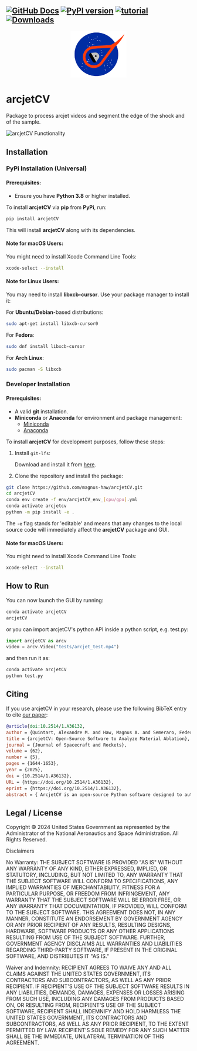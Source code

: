 [![GitHub Docs](https://img.shields.io/badge/docs-GitHub%20Pages-blue)](https://magnus-haw.github.io/arcjetCV/)
[![PyPI version](https://badge.fury.io/py/arcjetcv.svg)](https://pypi.org/project/arcjetcv/)
[![tutorial](https://colab.research.google.com/assets/colab-badge.svg)](https://colab.research.google.com/github/magnus-haw/arcjetCV/blob/main/tutorial.ipynb)
[![Downloads](https://pepy.tech/badge/arcjetcv)](https://pepy.tech/project/arcjetcv)
-----

<div align="center">
  <img src="https://github.com/magnus-haw/arcjetCV/blob/main/arcjetCV/gui/logo/arcjetCV_logo_.png" alt="arcjetCV Logo" width="30%">
</div>

# arcjetCV

Package to process arcjet videos and segment the edge of the shock and of the sample.

![arcjetCV Functionality](https://github.com/magnus-haw/arcjetCV/blob/main/docs/source/arcjet_video.gif)

## Installation

### PyPi Installation (Universal)

#### Prerequisites:
- Ensure you have **Python 3.8** or higher installed.

To install **arcjetCV** via **pip** from **PyPi**, run:

```bash
pip install arcjetCV
```

This will install **arcjetCV** along with its dependencies.

#### Note for macOS Users:
You might need to install Xcode Command Line Tools:

```bash
xcode-select --install
```

#### Note for Linux Users:

You may need to install **libxcb-cursor**. Use your package manager to install it:

For **Ubuntu/Debian**-based distributions:
```bash
sudo apt-get install libxcb-cursor0
```

For **Fedora**:
```bash
sudo dnf install libxcb-cursor
```

For **Arch Linux**:
```bash
sudo pacman -S libxcb
```

### Developer Installation

#### Prerequisites:
- A valid **git** installation.
- **Miniconda** or **Anaconda** for environment and package management:
  - [Miniconda](https://docs.anaconda.com/free/miniconda/miniconda-install/)
  - [Anaconda](https://docs.anaconda.com/free/anaconda/install/index.html)

To install **arcjetCV** for development purposes, follow these steps:

1. Install `git-lfs`:

   Download and install it from [here](https://git-lfs.github.com/).

2. Clone the repository and install the package:

```bash
git clone https://github.com/magnus-haw/arcjetCV.git
cd arcjetCV
conda env create -f env/arcjetCV_env_[cpu/gpu].yml
conda activate arcjetcv
python -m pip install -e .
```

The `-e` flag stands for 'editable' and means that any changes to the local source code will immediately affect the **arcjetCV** package and GUI.

#### Note for macOS Users:
You might need to install Xcode Command Line Tools:

```bash
xcode-select --install
```

## How to Run

You can now launch the GUI by running:

```bash
conda activate arcjetCV
arcjetCV
```

or you can import arcjetCV's python API inside a python script, e.g. test.py:

```python
import arcjetCV as arcv
video = arcv.Video("tests/arcjet_test.mp4")
```

and then run it as:

```bash
conda activate arcjetCV
python test.py
```

## Citing

If you use arcjetCV in your research, please use the following BibTeX entry to cite [our paper](https://doi.org/10.2514/1.A36132):

```BibTeX
@article{doi:10.2514/1.A36132,
author = {Quintart, Alexandre M. and Haw, Magnus A. and Semeraro, Federico},
title = {arcjetCV: Open-Source Software to Analyze Material Ablation},
journal = {Journal of Spacecraft and Rockets},
volume = {62},
number = {5},
pages = {1644-1653},
year = {2025},
doi = {10.2514/1.A36132},
URL = {https://doi.org/10.2514/1.A36132},
eprint = {https://doi.org/10.2514/1.A36132},
abstract = { ArcjetCV is an open-source Python software designed to automate time-resolved measurements of heat shield material ablation and recession rates from arcjet test video footage. This new automated and accessible capability enables two-dimensional in situ recession characterization from profile video. ArcjetCV automates the video segmentation process using two primary machine-learning models: a one-dimensional (1D) Convolutional Neural Network (CNN) to infer the time window of interest and a two-dimensional CNN for image segmentation. A graphical user interface simplifies the user experience and an application programming interface allows users to call the core functions from scripts, enabling batch video processing. ArcjetCV’s capability to measure time-resolved recession the enables characterization of nonlinear processes (nonlinear recession, shrinkage, swelling, etc.), contributing to higher-fidelity validation and improved modeling of heat shield material performance. The source code associated with this paper can be found at https://github.com/magnus-haw/arcjetCV. }}
```

## Legal / License
Copyright © 2024 United States Government as represented by the Administrator of the National Aeronautics and Space Administration.  All Rights Reserved.

Disclaimers

No Warranty: THE SUBJECT SOFTWARE IS PROVIDED "AS IS" WITHOUT ANY WARRANTY OF ANY KIND, EITHER EXPRESSED, IMPLIED, OR STATUTORY, INCLUDING, BUT NOT LIMITED TO, ANY WARRANTY THAT THE SUBJECT SOFTWARE WILL CONFORM TO SPECIFICATIONS, ANY IMPLIED WARRANTIES OF MERCHANTABILITY, FITNESS FOR A PARTICULAR PURPOSE, OR FREEDOM FROM INFRINGEMENT, ANY WARRANTY THAT THE SUBJECT SOFTWARE WILL BE ERROR FREE, OR ANY WARRANTY THAT DOCUMENTATION, IF PROVIDED, WILL CONFORM TO THE SUBJECT SOFTWARE. THIS AGREEMENT DOES NOT, IN ANY MANNER, CONSTITUTE AN ENDORSEMENT BY GOVERNMENT AGENCY OR ANY PRIOR RECIPIENT OF ANY RESULTS, RESULTING DESIGNS, HARDWARE, SOFTWARE PRODUCTS OR ANY OTHER APPLICATIONS RESULTING FROM USE OF THE SUBJECT SOFTWARE.  FURTHER, GOVERNMENT AGENCY DISCLAIMS ALL WARRANTIES AND LIABILITIES REGARDING THIRD-PARTY SOFTWARE, IF PRESENT IN THE ORIGINAL SOFTWARE, AND DISTRIBUTES IT "AS IS."

Waiver and Indemnity:  RECIPIENT AGREES TO WAIVE ANY AND ALL CLAIMS AGAINST THE UNITED STATES GOVERNMENT, ITS CONTRACTORS AND SUBCONTRACTORS, AS WELL AS ANY PRIOR RECIPIENT.  IF RECIPIENT'S USE OF THE SUBJECT SOFTWARE RESULTS IN ANY LIABILITIES, DEMANDS, DAMAGES, EXPENSES OR LOSSES ARISING FROM SUCH USE, INCLUDING ANY DAMAGES FROM PRODUCTS BASED ON, OR RESULTING FROM, RECIPIENT'S USE OF THE SUBJECT SOFTWARE, RECIPIENT SHALL INDEMNIFY AND HOLD HARMLESS THE UNITED STATES GOVERNMENT, ITS CONTRACTORS AND SUBCONTRACTORS, AS WELL AS ANY PRIOR RECIPIENT, TO THE EXTENT PERMITTED BY LAW.  RECIPIENT'S SOLE REMEDY FOR ANY SUCH MATTER SHALL BE THE IMMEDIATE, UNILATERAL TERMINATION OF THIS AGREEMENT. 
